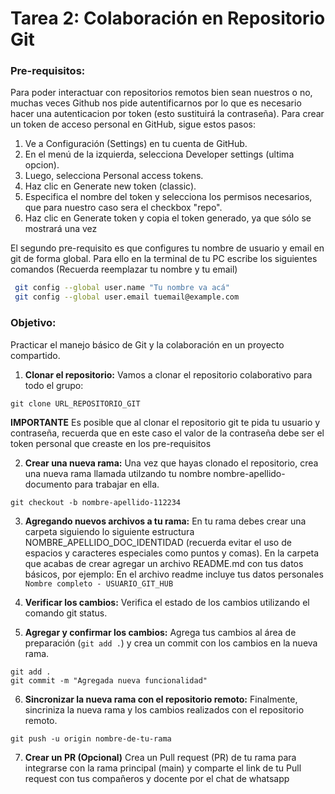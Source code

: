# Tarea 2: Colaboración en Repositorio Git

### Pre-requisitos:

Para poder interactuar con repositorios remotos bien sean nuestros o no, muchas veces Github nos pide autentificarnos por lo que es necesario hacer una autenticacion por token (esto sustituirá la contraseña). Para crear un token de acceso personal en GitHub, sigue estos pasos:
1. Ve a Configuración (Settings) en tu cuenta de GitHub.
2. En el menú de la izquierda, selecciona Developer settings (ultima opcion).
3. Luego, selecciona Personal access tokens.
4. Haz clic en Generate new token (classic).
5. Especifica el nombre del token y selecciona los permisos necesarios, que para nuestro caso sera el checkbox "repo". 
6. Haz clic en Generate token y copia el token generado, ya que sólo se mostrará una vez


El segundo pre-requisito es que configures tu nombre de usuario y email en git de forma global. Para ello en la terminal de tu PC escribe los siguientes comandos (Recuerda reemplazar tu nombre y tu email)
```bash
 git config --global user.name "Tu nombre va acá"
 git config --global user.email tuemail@example.com
```

### Objetivo:

Practicar el manejo básico de Git y la colaboración en un proyecto compartido.

1. **Clonar el repositorio:** Vamos a clonar el repositorio colaborativo para todo el grupo:

```
git clone URL_REPOSITORIO_GIT
```
   **IMPORTANTE** Es posible que al clonar el repositorio git te pida tu usuario y contraseña, recuerda que en este caso el valor de la contraseña debe ser el token personal que creaste en los pre-requisitos
 
2. **Crear una nueva rama:** Una vez que hayas clonado el repositorio, crea una nueva rama llamada utilzando tu nombre nombre-apellido-documento para trabajar en ella.
```
git checkout -b nombre-apellido-112234
``` 

3. **Agregando nuevos archivos a tu rama:** En tu rama debes crear una carpeta siguiendo lo siguiente estructura NOMBRE_APELLIDO_DOC_IDENTIDAD (recuerda evitar el uso de espacios y caracteres especiales como puntos y comas). En la carpeta que acabas de crear agregar un archivo README.md con tus datos básicos, por ejemplo: En el archivo readme incluye tus datos personales ``` Nombre completo - USUARIO_GIT_HUB ``` 

4. **Verificar los cambios:** Verifica el estado de los cambios utilizando el comando git status.

5. **Agregar y confirmar los cambios:** Agrega tus cambios al área de preparación (``` git add . ```) y crea un commit con los cambios en la nueva rama.

```
git add .
git commit -m "Agregada nueva funcionalidad"
```

6. **Sincronizar la nueva rama con el repositorio remoto:** Finalmente, sincriniza la nueva rama y los cambios realizados con el repositorio remoto.

```
git push -u origin nombre-de-tu-rama
```

7. **Crear un PR (Opcional)** Crea un Pull request (PR) de tu rama para integrarse con la rama principal (main) y comparte el link de tu Pull request con tus compañeros y docente por el chat de whatsapp
